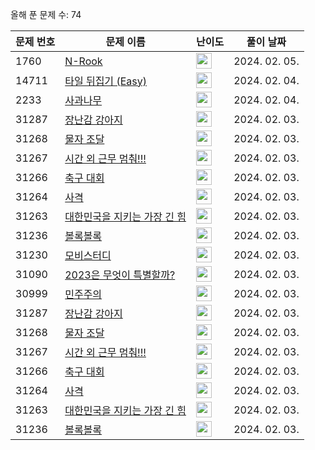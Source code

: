 올해 푼 문제 수: 74

| 문제 번호 | 문제 이름 | 난이도 | 풀이 날짜 |
| --- | --- | --- | --- |
| 1760 | [N-Rook](https://www.acmicpc.net/problem/1760) | <img height="25px" width="25px=" src="https://static.solved.ac/tier_small/18.svg"/> | 2024. 02. 05.  |
| 14711 | [타일 뒤집기 (Easy)](https://www.acmicpc.net/problem/14711) | <img height="25px" width="25px=" src="https://static.solved.ac/tier_small/12.svg"/> | 2024. 02. 04.  |
| 2233 | [사과나무](https://www.acmicpc.net/problem/2233) | <img height="25px" width="25px=" src="https://static.solved.ac/tier_small/14.svg"/> | 2024. 02. 04.  |
| 31287 | [장난감 강아지](https://www.acmicpc.net/problem/31287) | <img height="25px" width="25px=" src="https://static.solved.ac/tier_small/9.svg"/> | 2024. 02. 03.  |
| 31268 | [물자 조달](https://www.acmicpc.net/problem/31268) | <img height="25px" width="25px=" src="https://static.solved.ac/tier_small/18.svg"/> | 2024. 02. 03.  |
| 31267 | [시간 외 근무 멈춰!!!](https://www.acmicpc.net/problem/31267) | <img height="25px" width="25px=" src="https://static.solved.ac/tier_small/18.svg"/> | 2024. 02. 03.  |
| 31266 | [축구 대회](https://www.acmicpc.net/problem/31266) | <img height="25px" width="25px=" src="https://static.solved.ac/tier_small/16.svg"/> | 2024. 02. 03.  |
| 31264 | [사격](https://www.acmicpc.net/problem/31264) | <img height="25px" width="25px=" src="https://static.solved.ac/tier_small/10.svg"/> | 2024. 02. 03.  |
| 31263 | [대한민국을 지키는 가장 긴 힘](https://www.acmicpc.net/problem/31263) | <img height="25px" width="25px=" src="https://static.solved.ac/tier_small/8.svg"/> | 2024. 02. 03.  |
| 31236 | [볼록볼록](https://www.acmicpc.net/problem/31236) | <img height="25px" width="25px=" src="https://static.solved.ac/tier_small/15.svg"/> | 2024. 02. 03.  |
| 31230 | [모비스터디](https://www.acmicpc.net/problem/31230) | <img height="25px" width="25px=" src="https://static.solved.ac/tier_small/13.svg"/> | 2024. 02. 03.  |
| 31090 | [2023은 무엇이 특별할까?](https://www.acmicpc.net/problem/31090) | <img height="25px" width="25px=" src="https://static.solved.ac/tier_small/2.svg"/> | 2024. 02. 03.  |
| 30999 | [민주주의](https://www.acmicpc.net/problem/30999) | <img height="25px" width="25px=" src="https://static.solved.ac/tier_small/2.svg"/> | 2024. 02. 03.  |
| 31287 | [장난감 강아지](https://www.acmicpc.net/problem/31287) | <img height="25px" width="25px=" src="https://static.solved.ac/tier_small/9.svg"/> | 2024. 02. 03.  |
| 31268 | [물자 조달](https://www.acmicpc.net/problem/31268) | <img height="25px" width="25px=" src="https://static.solved.ac/tier_small/18.svg"/> | 2024. 02. 03.  |
| 31267 | [시간 외 근무 멈춰!!!](https://www.acmicpc.net/problem/31267) | <img height="25px" width="25px=" src="https://static.solved.ac/tier_small/18.svg"/> | 2024. 02. 03.  |
| 31266 | [축구 대회](https://www.acmicpc.net/problem/31266) | <img height="25px" width="25px=" src="https://static.solved.ac/tier_small/16.svg"/> | 2024. 02. 03.  |
| 31264 | [사격](https://www.acmicpc.net/problem/31264) | <img height="25px" width="25px=" src="https://static.solved.ac/tier_small/10.svg"/> | 2024. 02. 03.  |
| 31263 | [대한민국을 지키는 가장 긴 힘](https://www.acmicpc.net/problem/31263) | <img height="25px" width="25px=" src="https://static.solved.ac/tier_small/8.svg"/> | 2024. 02. 03.  |
| 31236 | [볼록볼록](https://www.acmicpc.net/problem/31236) | <img height="25px" width="25px=" src="https://static.solved.ac/tier_small/15.svg"/> | 2024. 02. 03.  |
